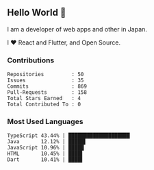 ## Hello World 👋

I am a developer of web apps and other in Japan.

I ❤️ React and Flutter, and Open Source.

### Contributions

    Repositories         : 50
    Issues               : 35
    Commits              : 869
    Pull-Requests        : 158
    Total Stars Earned   : 4
    Total Contributed To : 0

### Most Used Languages

    TypeScript 43.44% | ████████████████████
    Java       12.12% | █████▌
    JavaScript 10.96% | █████
    HTML       10.45% | ████▌
    Dart       10.41% | ████▌
